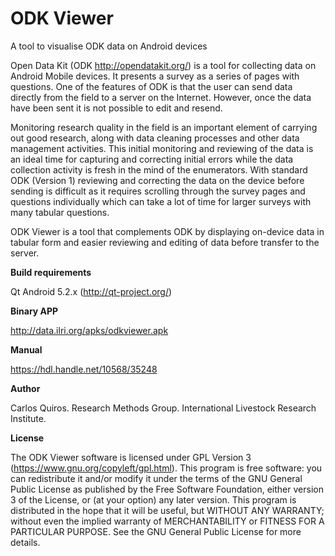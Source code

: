 ODK Viewer
=========

A tool to visualise ODK data on Android devices

Open Data Kit (ODK http://opendatakit.org/) is a tool for collecting data on Android Mobile devices. It presents a survey as a series of pages with questions. One of the features of ODK is that the user can send data directly from the field to a server on the Internet. However, once the data have been sent it is not possible to edit and resend.

Monitoring research quality in the field is an important element of carrying out good research, along with data cleaning processes and other data management activities. This initial monitoring and reviewing of the data is an ideal time for capturing and correcting initial errors while the data collection activity is fresh in the mind of the enumerators. With standard ODK (Version 1) reviewing and correcting the data on the device before sending is difficult as it requires scrolling through the survey pages and questions individually which can take a lot of time for larger surveys with many tabular questions.

ODK Viewer is a tool that complements ODK by displaying on-device data in tabular form and easier reviewing and editing of data before transfer to the server.

**Build requirements**

Qt Android 5.2.x (http://qt-project.org/)

**Binary APP**

http://data.ilri.org/apks/odkviewer.apk

**Manual**

https://hdl.handle.net/10568/35248

**Author**

Carlos Quiros. Research Methods Group. International Livestock Research Institute.

**License**

The ODK Viewer software is licensed under GPL Version 3 (https://www.gnu.org/copyleft/gpl.html).
This program is free software: you can redistribute it and/or modify it under the terms of the GNU General Public License as published by the Free Software Foundation, either version 3 of the License, or (at your option) any later version.
This program is distributed in the hope that it will be useful, but WITHOUT ANY WARRANTY; without even the implied warranty of MERCHANTABILITY or FITNESS FOR A PARTICULAR PURPOSE.  See the GNU General Public License for more details.

